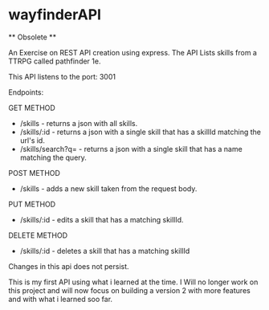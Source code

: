 # wayfinderAPI

** Obsolete **

An Exercise on REST API creation using express. The API Lists skills from a TTRPG called pathfinder 1e.

This API listens to the port: 3001

Endpoints:

GET METHOD

* /skills - returns a json with all skills.
* /skills/:id - returns a json with a single skill that has a skillId matching the url's id.
* /skills/search?q=<skillname> - returns a json with a single skill that has a name matching the query.

POST METHOD

* /skills - adds a new skill taken from the request body.

PUT METHOD

* /skills/:id - edits a skill that has a matching skillId.

DELETE METHOD

* /skills/:id -  deletes a skill that has a matching skillId

Changes in this api does not persist.

This is my first API using what i learned at the time. I Will no longer work on this project and will now focus on building a version 2 with more features and with what i learned soo far.
